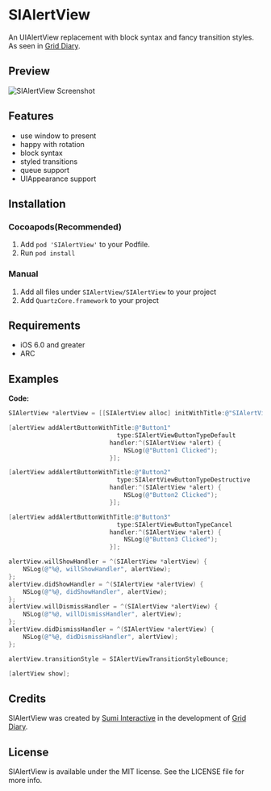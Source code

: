 SIAlertView
=============

An UIAlertView replacement with block syntax and fancy transition styles. As seen in [Grid Diary](http://griddiaryapp.com/).

## Preview

![SIAlertView Screenshot](https://github.com/jessesquires/SIAlertView/raw/master/screenshot.png)

## Features

- use window to present
- happy with rotation
- block syntax
- styled transitions
- queue support
- UIAppearance support

## Installation

### Cocoapods(Recommended)

1. Add `pod 'SIAlertView'` to your Podfile.
2. Run `pod install`

### Manual

1. Add all files under `SIAlertView/SIAlertView` to your project
2. Add `QuartzCore.framework` to your project

## Requirements

- iOS 6.0 and greater
- ARC

## Examples

**Code:**

```objective-c
SIAlertView *alertView = [[SIAlertView alloc] initWithTitle:@"SIAlertView" andMessage:@"Sumi Interactive"];

[alertView addAlertButtonWithTitle:@"Button1"
                              type:SIAlertViewButtonTypeDefault
                            handler:^(SIAlertView *alert) {
                                NSLog(@"Button1 Clicked");
                            }];

[alertView addAlertButtonWithTitle:@"Button2"
                              type:SIAlertViewButtonTypeDestructive
                            handler:^(SIAlertView *alert) {
                                NSLog(@"Button2 Clicked");
                            }];

[alertView addAlertButtonWithTitle:@"Button3"
                              type:SIAlertViewButtonTypeCancel
                            handler:^(SIAlertView *alert) {
                                NSLog(@"Button3 Clicked");
                            }];

alertView.willShowHandler = ^(SIAlertView *alertView) {
    NSLog(@"%@, willShowHandler", alertView);
};
alertView.didShowHandler = ^(SIAlertView *alertView) {
    NSLog(@"%@, didShowHandler", alertView);
};
alertView.willDismissHandler = ^(SIAlertView *alertView) {
    NSLog(@"%@, willDismissHandler", alertView);
};
alertView.didDismissHandler = ^(SIAlertView *alertView) {
    NSLog(@"%@, didDismissHandler", alertView);
};

alertView.transitionStyle = SIAlertViewTransitionStyleBounce;

[alertView show];
```

## Credits

SIAlertView was created by [Sumi Interactive](https://github.com/Sumi-Interactive) in the development of [Grid Diary](http://griddiaryapp.com/).

## License

SIAlertView is available under the MIT license. See the LICENSE file for more info.
